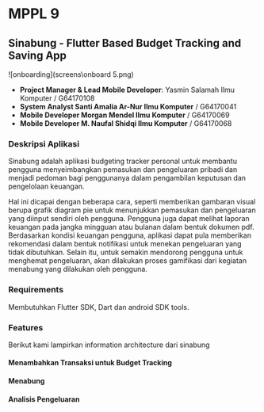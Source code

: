 # MPPL 9 

## Sinabung - Flutter Based Budget Tracking and Saving App

![onboarding](screens\onboard 5.png)

- **Project Manager & Lead Mobile Developer**: Yasmin Salamah Ilmu Komputer / G64170108 
- **System Analyst Santi Amalia Ar-Nur Ilmu Komputer** / G64170041 
- **Mobile Developer Morgan Mendel Ilmu Komputer** / G64170069
- **Mobile Developer M. Naufal Shidqi Ilmu Komputer** / G64170068

### Deskripsi Aplikasi 
Sinabung adalah aplikasi budgeting tracker personal untuk membantu pengguna menyeimbangkan pemasukan dan pengeluaran pribadi dan menjadi pedoman bagi penggunanya dalam pengambilan keputusan dan pengelolaan keuangan.

Hal ini dicapai dengan beberapa cara, seperti memberikan gambaran visual berupa grafik diagram pie untuk menunjukkan pemasukan dan pengeluaran yang diinput sendiri oleh pengguna. Pengguna juga dapat melihat laporan keuangan pada jangka mingguan atau bulanan dalam bentuk dokumen pdf. Berdasarkan kondisi keuangan pengguna, aplikasi dapat pula memberikan rekomendasi dalam bentuk notifikasi untuk menekan pengeluaran yang tidak dibutuhkan. Selain itu, untuk semakin mendorong pengguna untuk menghemat pengeluaran, akan dilakukan proses gamifikasi dari kegiatan menabung yang dilakukan oleh pengguna.

### Requirements 
Membutuhkan Flutter SDK, Dart dan android SDK tools.

### Features

Berikut kami lampirkan information architecture dari sinabung

#### Menambahkan Transaksi untuk Budget Tracking

#### Menabung

#### Analisis Pengeluaran 
